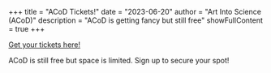 +++
title = "ACoD Tickets!"
date = "2023-06-20"
author = "Art Into Science (ACoD)"
description = "ACoD is getting fancy but still free"
showFullContent = true
+++

[Get your tickets here!](https://www.eventbrite.com/e/art-into-science-a-conference-on-defense-tickets-656839754387)

ACoD is still free but space is limited. Sign up to secure your spot!
